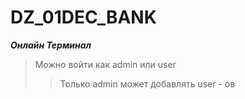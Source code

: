 # DZ_01DEC_BANK

***Онлайн Терминал***
>Можно войти как admin или user
>>Только admin может добавлять user - ов
